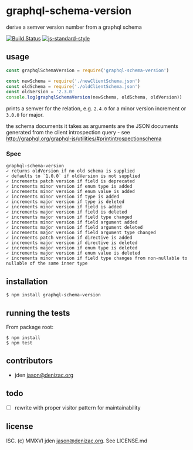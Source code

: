 # graphql-schema-version
derive a semver version number from a graphql schema

[![Build Status](https://travis-ci.org/jsdnxx/graphql-schema-version.svg?branch=master)](https://travis-ci.org/jsdnxx/graphql-schema-version)
[![js-standard-style](https://cdn.rawgit.com/feross/standard/master/badge.svg)](https://github.com/feross/standard)


## usage
```js
const graphqlSchemaVersion = require('graphql-schema-version')

const newSchema = require('./newClientSchema.json')
const oldSchema = require('./oldClientSchema.json')
const oldVersion = '2.3.0'
console.log(graphqlSchemaVersion(newSchema, oldSchema, oldVersion))
```
prints a semver for the relation, e.g. `2.4.0` for a minor version increment or `3.0.0` for major.

the schema documents it takes as arguments are the JSON documents generated from the client introspection query - see http://graphql.org/graphql-js/utilities/#printintrospectionschema

### Spec
    graphql-schema-version
    ✓ returns oldVersion if no old schema is supplied
    ✓ defaults to `1.0.0` if oldVersion is not supplied
    ✓ increments patch version if field is deprecated
    ✓ increments minor version if enum type is added
    ✓ increments minor version if enum value is added
    ✓ increments minor version if type is added
    ✓ increments major version if type is deleted
    ✓ increments minor version if field is added
    ✓ increments major version if field is deleted
    ✓ increments major version if field type changed
    ✓ increments minor version if field argument added
    ✓ increments major version if field argument deleted
    ✓ increments major version if field argument type changed
    ✓ increments patch version if directive is added
    ✓ increments major version if directive is deleted
    ✓ increments major version if enum type is deleted
    ✓ increments major version if enum value is deleted
    ✓ increments minor version if field type changes from non-nullable to nullable of the same inner type


## installation

    $ npm install graphql-schema-version


## running the tests

From package root:

    $ npm install
    $ npm test


## contributors

- jden <jason@denizac.org>


## todo
- [ ] rewrite with proper visitor pattern for maintainability


## license

ISC. (c) MMXVI jden <jason@denizac.org>. See LICENSE.md
